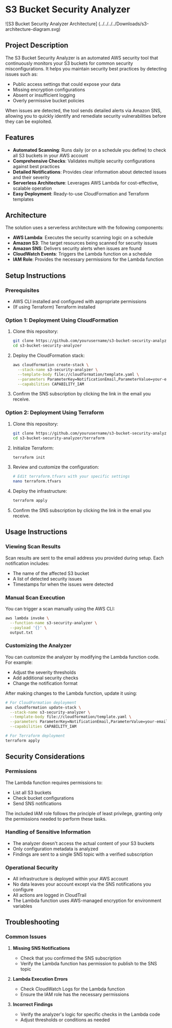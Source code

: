 # S3 Bucket Security Analyzer

![S3 Bucket Security Analyzer Architecture] (../../../../Downloads/s3-architecture-diagram.svg)

## Project Description

The S3 Bucket Security Analyzer is an automated AWS security tool that continuously monitors your S3 buckets for common security misconfigurations. It helps you maintain security best practices by detecting issues such as:

- Public access settings that could expose your data
- Missing encryption configurations
- Absent or insufficient logging
- Overly permissive bucket policies

When issues are detected, the tool sends detailed alerts via Amazon SNS, allowing you to quickly identify and remediate security vulnerabilities before they can be exploited.

## Features

- **Automated Scanning**: Runs daily (or on a schedule you define) to check all S3 buckets in your AWS account
- **Comprehensive Checks**: Validates multiple security configurations against best practices
- **Detailed Notifications**: Provides clear information about detected issues and their severity
- **Serverless Architecture**: Leverages AWS Lambda for cost-effective, scalable operation
- **Easy Deployment**: Ready-to-use CloudFormation and Terraform templates

## Architecture

The solution uses a serverless architecture with the following components:

- **AWS Lambda**: Executes the security scanning logic on a schedule
- **Amazon S3**: The target resources being scanned for security issues
- **Amazon SNS**: Delivers security alerts when issues are found
- **CloudWatch Events**: Triggers the Lambda function on a schedule
- **IAM Role**: Provides the necessary permissions for the Lambda function

## Setup Instructions

### Prerequisites

- AWS CLI installed and configured with appropriate permissions
- (If using Terraform) Terraform installed

### Option 1: Deployment Using CloudFormation

1. Clone this repository:
   ```bash
   git clone https://github.com/yourusername/s3-bucket-security-analyzer.git
   cd s3-bucket-security-analyzer
   ```

2. Deploy the CloudFormation stack:
   ```bash
   aws cloudformation create-stack \
     --stack-name s3-security-analyzer \
     --template-body file://cloudformation/template.yaml \
     --parameters ParameterKey=NotificationEmail,ParameterValue=your-email@example.com \
     --capabilities CAPABILITY_IAM
   ```

3. Confirm the SNS subscription by clicking the link in the email you receive.

### Option 2: Deployment Using Terraform

1. Clone this repository:
   ```bash
   git clone https://github.com/yourusername/s3-bucket-security-analyzer.git
   cd s3-bucket-security-analyzer/terraform
   ```

2. Initialize Terraform:
   ```bash
   terraform init
   ```

3. Review and customize the configuration:
   ```bash
   # Edit terraform.tfvars with your specific settings
   nano terraform.tfvars
   ```

4. Deploy the infrastructure:
   ```bash
   terraform apply
   ```

5. Confirm the SNS subscription by clicking the link in the email you receive.

## Usage Instructions

### Viewing Scan Results

Scan results are sent to the email address you provided during setup. Each notification includes:

- The name of the affected S3 bucket
- A list of detected security issues
- Timestamps for when the issues were detected

### Manual Scan Execution

You can trigger a scan manually using the AWS CLI:

```bash
aws lambda invoke \
  --function-name s3-security-analyzer \
  --payload '{}' \
  output.txt
```

### Customizing the Analyzer

You can customize the analyzer by modifying the Lambda function code. For example:

- Adjust the severity thresholds
- Add additional security checks
- Change the notification format

After making changes to the Lambda function, update it using:

```bash
# For CloudFormation deployment
aws cloudformation update-stack \
  --stack-name s3-security-analyzer \
  --template-body file://cloudformation/template.yaml \
  --parameters ParameterKey=NotificationEmail,ParameterValue=your-email@example.com \
  --capabilities CAPABILITY_IAM

# For Terraform deployment
terraform apply
```

## Security Considerations

### Permissions

The Lambda function requires permissions to:
- List all S3 buckets
- Check bucket configurations
- Send SNS notifications

The included IAM role follows the principle of least privilege, granting only the permissions needed to perform these tasks.

### Handling of Sensitive Information

- The analyzer doesn't access the actual content of your S3 buckets
- Only configuration metadata is analyzed
- Findings are sent to a single SNS topic with a verified subscription

### Operational Security

- All infrastructure is deployed within your AWS account
- No data leaves your account except via the SNS notifications you configure
- All actions are logged in CloudTrail
- The Lambda function uses AWS-managed encryption for environment variables

## Troubleshooting

### Common Issues

1. **Missing SNS Notifications**
   - Check that you confirmed the SNS subscription
   - Verify the Lambda function has permission to publish to the SNS topic

2. **Lambda Execution Errors**
   - Check CloudWatch Logs for the Lambda function
   - Ensure the IAM role has the necessary permissions

3. **Incorrect Findings**
   - Verify the analyzer's logic for specific checks in the Lambda code
   - Adjust thresholds or conditions as needed